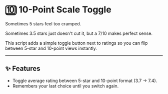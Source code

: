 # 🔟 10-Point Scale Toggle

Sometimes 5 stars feel too cramped.

Sometimes 3.5 stars just doesn't cut it, but a 7/10 makes perfect sense.

This script adds a simple toggle button next to ratings so you can flip between 5-star and 10-point views instantly.

---

## ✨ Features
- Toggle average rating between 5-star and 10-point format (3.7 -> 7.4).
- Remembers your last choice until you switch again.
